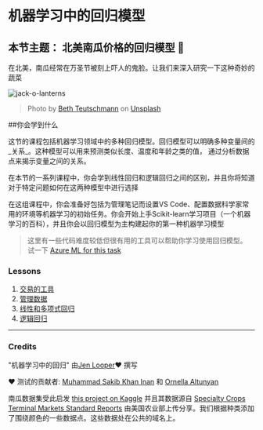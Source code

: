 # 机器学习中的回归模型
## 本节主题： 北美南瓜价格的回归模型 🎃

在北美，南瓜经常在万圣节被刻上吓人的鬼脸。让我们来深入研究一下这种奇妙的蔬菜

![jack-o-lanterns](../images/jack-o-lanterns.jpg)
> Photo by <a href="https://unsplash.com/@teutschmann?utm_source=unsplash&utm_medium=referral&utm_content=creditCopyText">Beth Teutschmann</a> on <a href="https://unsplash.com/s/photos/jack-o-lanterns?utm_source=unsplash&utm_medium=referral&utm_content=creditCopyText">Unsplash</a>

##你会学到什么

这节的课程包括机器学习领域中的多种回归模型。回归模型可以明确多种变量间的_关系_。这种模型可以用来预测类似长度、温度和年龄之类的值， 通过分析数据点来揭示变量之间的关系。

在本节的一系列课程中，你会学到线性回归和逻辑回归之间的区别，并且你将知道对于特定问题如何在这两种模型中进行选择

在这组课程中，你会准备好包括为管理笔记而设置VS Code、配置数据科学家常用的环境等机器学习的初始任务。你会开始上手Scikit-learn学习项目（一个机器学习的百科），并且你会以回归模型为主构建起你的第一种机器学习模型

> 这里有一些代码难度较低但很有用的工具可以帮助你学习使用回归模型。 试一下 [Azure ML for this task](https://docs.microsoft.com/learn/modules/create-regression-model-azure-machine-learning-designer/?WT.mc_id=academic-15963-cxa)


### Lessons

1. [交易的工具](1-Tools/README.md)
2. [管理数据](2-Data/README.md)
3. [线性和多项式回归](3-Linear/README.md)
4. [逻辑回归](4-Logistic/README.md)

---
### Credits

"机器学习中的回归" 由[Jen Looper](https://twitter.com/jenlooper)♥️ 撰写

♥️ 测试的贡献者: [Muhammad Sakib Khan Inan](https://twitter.com/Sakibinan) 和 [Ornella Altunyan](https://twitter.com/ornelladotcom)

南瓜数据集受此启发 [this project on Kaggle](https://www.kaggle.com/usda/a-year-of-pumpkin-prices) 并且其数据源自 [Specialty Crops Terminal Markets Standard Reports](https://www.marketnews.usda.gov/mnp/fv-report-config-step1?type=termPrice) 由美国农业部上传分享。我们根据种类添加了围绕颜色的一些数据点。这些数据处在公共的域名上。